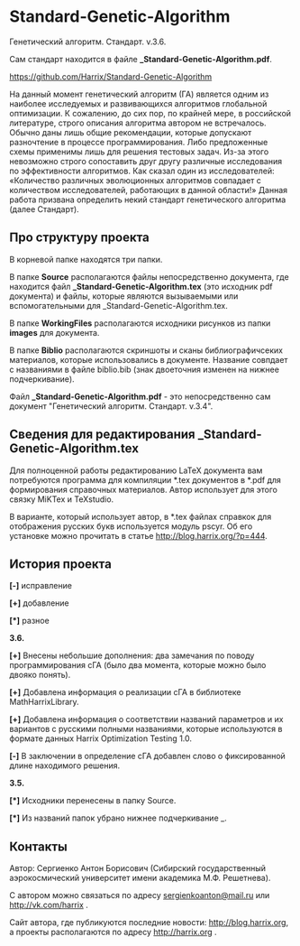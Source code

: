Standard-Genetic-Algorithm
==========================

Генетический алгоритм. Стандарт. v.3.6.

Сам стандарт находится в файле **_Standard-Genetic-Algorithm.pdf**.

https://github.com/Harrix/Standard-Genetic-Algorithm

На данный момент генетический алгоритм (ГА) является одним из наиболее исследуемых и развивающихся алгоритмов глобальной оптимизации. К сожалению, до сих пор, по крайней мере, в российской литературе, строго описания алгоритма автором не встречалось. Обычно даны лишь общие рекомендации, которые допускают разночтение в процессе программирования. Либо предложенные схемы применимы лишь для решения тестовых задач. Из-за этого невозможно строго сопоставить друг другу различные исследования по эффективности алгоритмов. Как сказал один из исследователей: «Количество различных эволюционных алгоритмов совпадает с количеством исследователей, работающих в данной области!» Данная работа призвана определить некий стандарт генетического алгоритма (далее Стандарт).

Про структуру проекта
---------------

В корневой папке находятся три папки. 

В папке **Source** располагаются файлы непосредственно документа, где находится файл **_Standard-Genetic-Algorithm.tex** (это исходник pdf документа) и файлы, которые являются вызываемыми или вспомогательными для _Standard-Genetic-Algorithm.tex.

В папке **WorkingFiles** располагаются исходники рисунков из папки **images** для документа. 

В папке **Biblio** располагаются скриншоты и сканы библиографичсеких материалов, которые использовались в документе. Название совпдает с названиями в файле biblio.bib (знак двоеточния изменен на нижнее подчеркивание).

Файл **_Standard-Genetic-Algorithm.pdf** - это непосредственно сам документ "Генетический алгоритм. Стандарт. v.3.4".

Сведения для редактирования _Standard-Genetic-Algorithm.tex
---------------

Для полноценной работы редактированию LaTeX документа вам потребуются программа для компиляции *.tex документов в *.pdf для формирования справочных материалов. Автор использует для этого связку MiKTex и TeXstudio. 

В варианте, который использует автор, в *.tex файлах справкок для отображения русских букв используется модуль pscyr. Об его установке можно прочитать в статье http://blog.harrix.org/?p=444.

История проекта
---------------

**[-]** исправление

**[+]** добавление

**[*]** разное

**3.6.**

**[+]** Внесены небольшие дополнения: два замечания по поводу программирования сГА (было два момента, которые можно было двояко понять).

**[+]** Добавлена информация о реализации сГА в библиотеке MathHarrixLibrary.

**[+]** Добавлена информация о соответствии названий параметров и их вариантов с русскими полными названиями, которые используются в формате данных Harrix Optimization Testing 1.0.

**[-]** В заключении в определение сГА добавлен слово о фиксированной длине находимого решения.

**3.5.**

**[*]** Исходники перенесены в папку Source.

**[*]** Из названий папок убрано нижнее подчеркивание _.

Контакты
---------------

Автор: Сергиенко Антон Борисович (Сибирский государственный аэрокосмический университет имени академика М.Ф. Решетнева).

С автором можно связаться по адресу sergienkoanton@mail.ru или  http://vk.com/harrix .

Сайт автора, где публикуются последние новости: http://blog.harrix.org, а проекты располагаются по адресу http://harrix.org .